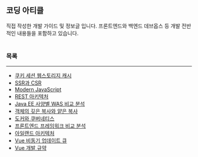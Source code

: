 ## 코딩 아티클

직접 작성한 개발 가이드 및 정보글 입니다.
프론트엔드와 백엔드 데브옵스 등 개발 전반적인 내용들을 포함하고 있습니다. 
<br><br>

### 목록
* * *
- [쿠키 세션 웹스토리지 캐시](https://github.com/BardsTale/codingArticle/blob/main/1_%EC%BF%A0%ED%82%A4%20%EC%84%B8%EC%85%98%20%EC%9B%B9%EC%8A%A4%ED%86%A0%EB%A6%AC%EC%A7%80%20%EC%BA%90%EC%8B%9C.pdf)
- [SSR과 CSR](https://github.com/BardsTale/codingArticle/blob/main/2_SSR%EA%B3%BC%20CSR.pdf)
- [Modern JavaScript](https://github.com/BardsTale/codingArticle/blob/main/3_Modern%20JavaScript.pdf)
- [REST 아키텍처](https://github.com/BardsTale/codingArticle/blob/main/4_REST%20%EC%95%84%ED%82%A4%ED%85%8D%EC%B2%98.pdf)
- [Java EE 사양별 WAS 비교 분석](https://github.com/BardsTale/codingArticle/blob/main/5_Java%20EE%20%EC%82%AC%EC%96%91%EB%B3%84%20WAS%20%EB%B9%84%EA%B5%90%20%EB%B6%84%EC%84%9D.pdf)
- [객체의 깊은 복사와 얕은 복사](https://github.com/BardsTale/codingArticle/blob/main/6_%EA%B0%9D%EC%B2%B4%EC%9D%98%20%EA%B9%8A%EC%9D%80%20%EB%B3%B5%EC%82%AC%EC%99%80%20%EC%96%95%EC%9D%80%20%EB%B3%B5%EC%82%AC.pdf)
- [도커와 쿠버네티스](https://github.com/BardsTale/codingArticle/blob/main/7_%EB%8F%84%EC%BB%A4%EC%99%80%20%EC%BF%A0%EB%B2%84%EB%84%A4%ED%8B%B0%EC%8A%A4.pdf)
- [프론트엔드 프레임워크 비교 분석](https://github.com/BardsTale/codingArticle/blob/main/%ED%94%84%EB%A1%A0%ED%8A%B8%EC%97%94%EB%93%9C%20%ED%94%84%EB%A0%88%EC%9E%84%EC%9B%8C%ED%81%AC%20%EB%B9%84%EA%B5%90%EB%B6%84%EC%84%9D.pdf)
- [아일랜드 아키텍처](https://github.com/BardsTale/codingArticle/blob/main/%EC%95%84%EC%9D%BC%EB%9E%9C%EB%93%9C%EC%95%84%ED%82%A4%ED%85%8D%EC%B2%98.pdf)
- [Vue 비동기 업데이트 큐](https://github.com/BardsTale/codingArticle/blob/main/Vue%20%EB%B9%84%EB%8F%99%EA%B8%B0%20%EC%97%85%EB%8D%B0%EC%9D%B4%ED%8A%B8%20%ED%81%90.md)
- [Vue 개발 규약](https://github.com/BardsTale/codingArticle/blob/main/Vue%20%EA%B0%9C%EB%B0%9C%EA%B7%9C%EC%95%BD.md)
